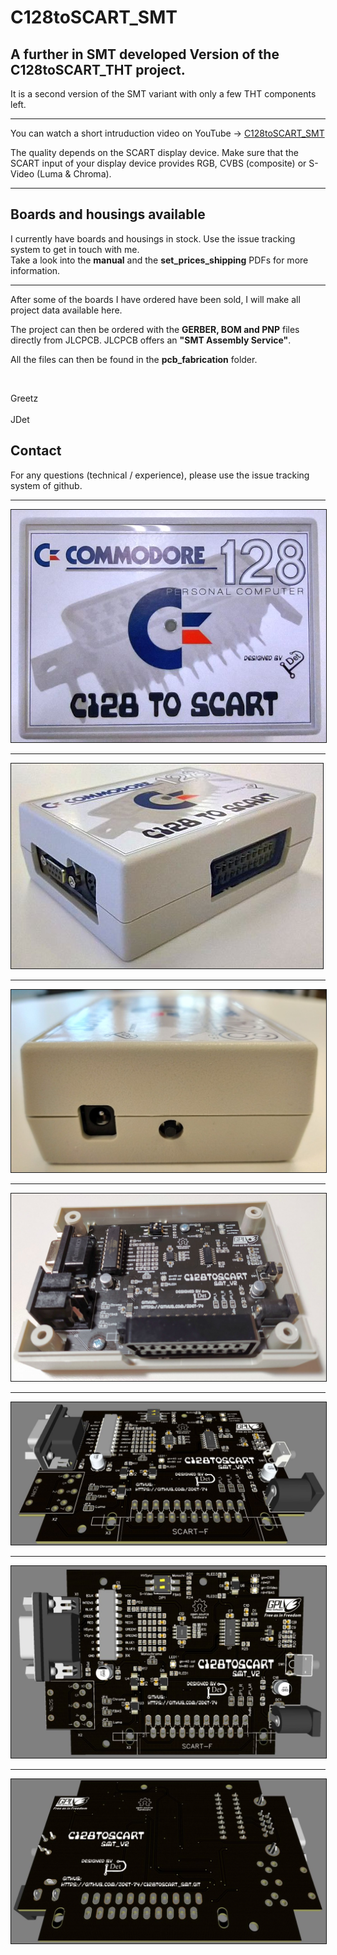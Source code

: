 # C128toSCART_SMT
<h2>A further in SMT developed Version of the C128toSCART_THT project.</h2>
<p>It is a second version of the SMT variant with only a few THT components left.</p>
<hr />
<p>You can watch a short intruduction video on YouTube -> <a href="https://youtu.be/qOvFwwrAEIk" target="_blank">C128toSCART_SMT</a></p>
<p>The quality depends on the SCART display device. Make sure that the SCART input of your display device provides RGB, CVBS (composite) or S-Video (Luma & Chroma).</p>
<hr />
<h2>Boards and housings available</h2>
<p>I currently have boards and housings in stock. Use the issue tracking system to get in touch with me. <br />
Take a look into the <strong>manual</strong> and the <strong>set_prices_shipping</strong> PDFs for more information.</p>

<hr />
<p>After some of the boards I have ordered have been sold, I will make all project data available here.</p> 
<p>The project can then be ordered with the <strong>GERBER, BOM and PNP</strong> files directly from JLCPCB.
JLCPCB offers an <strong>"SMT Assembly Service"</strong>.</p>
<p>All the files can then be found in the <strong>pcb_fabrication</strong> folder.</p>
<p>&nbsp;</p>
<p>Greetz<br /><br />JDet</p>

## Contact
For any questions (technical / experience), please use the issue tracking system of github. 

<hr />
<p><img alt="C128toSCART_SMT_09" src="./img/C128toSCART_SMT_09.jpg" style="border-width: 1px; border-style: solid;" /></p>
<hr />
<p><img alt="C128toSCART_SMT_10" src="./img/C128toSCART_SMT_10.jpg" style="border-width: 1px; border-style: solid;" /></p>
<hr />
<p><img alt="C128toSCART_SMT_06" src="./img/C128toSCART_SMT_06.jpg" style="border-width: 1px; border-style: solid;" /></p>
<hr />
<p><img alt="C128toSCART_SMT_16" src="./img/C128toSCART_SMT_16.jpg" style="border-width: 1px; border-style: solid;" /></p>
<hr />
<p><img alt="C128toSCART_SMT_V2_PCB#1" src="./img/C128toSCART_V2_PCB%231.jpg" style="border-width: 1px; border-style: solid;" /></p>
<hr />
<p><img alt="C128toSCART_SMT_V2_PCB#2" src="./img/C128toSCART_V2_PCB%232.jpg" style="border-width: 1px; border-style: solid;" /></p>
<hr />
<p><img alt="C128toSCART_SMT_V2_PCB#3" src="./img/C128toSCART_V2_PCB%233.jpg" style="border-width: 1px; border-style: solid;" /></p>
